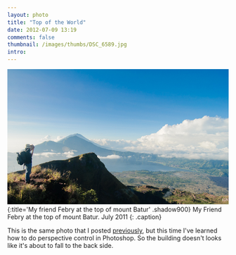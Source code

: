 ```yaml
---
layout: photo
title: "Top of the World"
date: 2012-07-09 13:19
comments: false
thumbnail: /images/thumbs/DSC_6589.jpg
intro: 
---
```

![image](/images/DSC_6589.jpg)
{:title='My friend Febry at the top of mount Batur' .shadow900}
My Friend Febry at the top of mount Batur. July 2011
{: .caption}

This is the same photo that I posted [previously](/photos/wesley-church-freemantle/), but this time I've learned 
how to do perspective control in Photoshop. So the building doesn't looks like 
it's about to fall to the back side.
